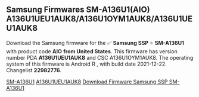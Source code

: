 <h2>Samsung Firmwares SM-A136U1(AIO) A136U1UEU1AUK8/A136U1OYM1AUK8/A136U1UEU1AUK8</h2>
Download the Samsung firmware for the ✅ <strong>Samsung SSP </strong> ⭐ <strong>SM-A136U1</strong> with product code <strong>AIO</strong> <strong> from United States</strong>. This firmware has version number PDA <strong>A136U1UEU1AUK8</strong> and CSC A136U1OYM1AUK8. The operating system of this firmware is Android R , with build date 2021-12-22. Changelist <strong>22982776</strong>.

[SM-A136U1](https://samfirm.shop/samsung/model/SM-A136U1)
[A136U1UEU1AUK8](https://samfirm.shop/samsung/pda/A136U1UEU1AUK8)
[Download Firmware Samsung SSP SM-A136U1](https://samfirm.shop/samsung/firmware/484673)
